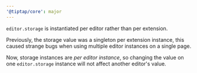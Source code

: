 ```yaml
---
'@tiptap/core': major
---
```


`editor.storage` is instantiated per editor rather than per extension.

Previously, the storage value was a singleton per extension instance, this caused strange bugs when using multiple editor instances on a single page.

Now, storage instances are _per editor instance_, so changing the value on one `editor.storage` instance will not affect another editor's value.
